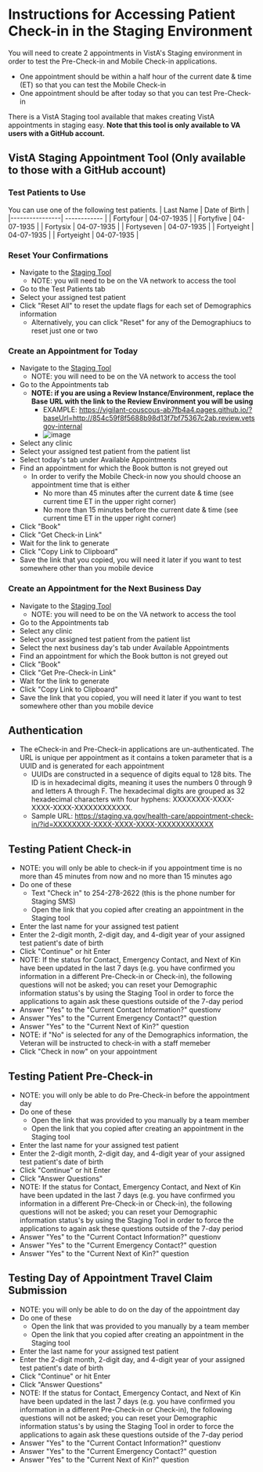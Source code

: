 # Instructions for Accessing Patient Check-in in the Staging Environment

You will need to create 2 appointments in VistA's Staging environment in order to test the Pre-Check-in and Mobile Check-in applications.
- One appointment should be within a half hour of the current date & time (ET) so that you can test the Mobile Check-in 
- One appointment should be after today so that you can test Pre-Check-in

There is a VistA Staging tool available that makes creating VistA appointments in staging easy. **Note that this tool is only available to VA users with a GitHub account.**

## VistA Staging Appointment Tool (Only available to those with a GitHub account)

### Test Patients to Use
You can use one of the following test patients.
| Last Name | Date of Birth |
|----------------| ------------ |
| Fortyfour | 04-07-1935	| 
| Fortyfive | 04-07-1935	| 
| Fortysix | 04-07-1935	| 
| Fortyseven | 04-07-1935	| 
| Fortyeight | 04-07-1935	| 
| Fortyeight | 04-07-1935	| 

### Reset Your Confirmations
- Navigate to the [Staging Tool](https://vigilant-couscous-ab7fb4a4.pages.github.io/)
  - NOTE: you will need to be on the VA network to access the tool
- Go to the Test Patients tab
- Select your assigned test patient
- Click "Reset All" to reset the update flags for each set of Demographics information 
  - Alternatively, you can click "Reset" for any of the Demographiucs to reset just one or two

### Create an Appointment for Today
- Navigate to the [Staging Tool](https://vigilant-couscous-ab7fb4a4.pages.github.io/)
  - NOTE: you will need to be on the VA network to access the tool
- Go to the Appointments tab
  - **NOTE: if you are using a Review Instance/Environment, replace the Base URL with the link to the Review Environment you will be using**
      - EXAMPLE: https://vigilant-couscous-ab7fb4a4.pages.github.io/?baseUrl=http://854c59f8f5688b98d13f7bf75367c2ab.review.vetsgov-internal
      - ![image](https://github.com/user-attachments/assets/adf0bbfd-0f9e-48c0-a62d-aa311f0b210d)
- Select any clinic
- Select your assigned test patient from the patient list 
- Select today's tab under Available Appointments
- Find an appointment for which the Book button is not greyed out
    - In order to verify the Mobile Check-in now you should choose an appointment time that is either
      - No more than 45 minutes after the current date & time (see current time ET in the upper right corner)
      - No more than 15 minutes before the current date & time (see current time ET in the upper right corner)
- Click "Book"
- Click "Get Check-in Link"
- Wait for the link to generate
- Click "Copy Link to Clipboard"
- Save the link that you copied, you will need it later if you want to test somewhere other than you mobile device

### Create an Appointment for the Next Business Day
- Navigate to the [Staging Tool](https://vigilant-couscous-ab7fb4a4.pages.github.io/)
  - NOTE: you will need to be on the VA network to access the tool
- Go to the Appointments tab
- Select any clinic
- Select your assigned test patient from the patient list 
- Select the next business day's tab under Available Appointments
- Find an appointment for which the Book button is not greyed out
- Click "Book"
- Click "Get Pre-Check-in Link"
- Wait for the link to generate
- Click "Copy Link to Clipboard"
- Save the link that you copied, you will need it later if you want to test somewhere other than you mobile device

## Authentication
- The eCheck-in and Pre-Check-in applications are un-authenticated. The URL is unique per appointment as it contains a token parameter that is a UUID and is generated for each appointment
    - UUIDs are constructed in a sequence of digits equal to 128 bits. The ID is in hexadecimal digits, meaning it uses the numbers 0 through 9 and letters A through F. The hexadecimal digits are grouped as 32 hexadecimal characters with four hyphens: XXXXXXXX-XXXX-XXXX-XXXX-XXXXXXXXXXXX.
    - Sample URL: https://staging.va.gov/health-care/appointment-check-in/?id=XXXXXXXX-XXXX-XXXX-XXXX-XXXXXXXXXXXX

## Testing Patient Check-in
- NOTE: you will only be able to check-in if you appointment time is no more than 45 minutes from now and no more than 15 minutes ago
- Do one of these
    - Text "Check in" to 254-278-2622 (this is the phone number for Staging SMS)
    - Open the link that you copied after creating an appointment in the Staging tool
- Enter the last name for your assigned test patient
- Enter the 2-digit month, 2-digit day, and 4-digit year of your assigned test patient's date of birth 
- Click "Continue" or hit Enter
- NOTE: If the status for Contact, Emergency Contact, and Next of Kin have been updated in the last 7 days (e.g. you have confirmed you information in a different  Pre-Check-in or Check-in), the following questions will not be asked; you can reset your Demographic information status's by using the Staging Tool in order to force the applications to again ask these questions outside of the 7-day period
- Answer "Yes" to the "Current Contact Information?" questionv
- Answer "Yes" to the "Current Emergency Contact?" question
- Answer "Yes" to the "Current Next of Kin?" question
- NOTE: if "No" is selected for any of the Demographics information, the Veteran will be instructed to check-in with a staff memeber
- Click "Check in now" on your appointment

## Testing Patient Pre-Check-in
- NOTE: you will only be able to do Pre-Check-in before the appointment day
- Do one of these
    - Open the link that was provided to you manually by a team member    
    - Open the link that you copied after creating an appointment in the Staging tool
- Enter the last name for your assigned test patient
- Enter the 2-digit month, 2-digit day, and 4-digit year of your assigned test patient's date of birth 
- Click "Continue" or hit Enter
- Click "Answer Questions"
- NOTE: If the status for Contact, Emergency Contact, and Next of Kin have been updated in the last 7 days (e.g. you have confirmed you information in a different  Pre-Check-in or Check-in), the following questions will not be asked; you can reset your Demographic information status's by using the Staging Tool in order to force the applications to again ask these questions outside of the 7-day period
- Answer "Yes" to the "Current Contact Information?" questionv
- Answer "Yes" to the "Current Emergency Contact?" question
- Answer "Yes" to the "Current Next of Kin?" question

## Testing Day of Appointment Travel Claim Submission
- NOTE: you will only be able to do on the day of the appointment day
- Do one of these
    - Open the link that was provided to you manually by a team member    
    - Open the link that you copied after creating an appointment in the Staging tool
- Enter the last name for your assigned test patient
- Enter the 2-digit month, 2-digit day, and 4-digit year of your assigned test patient's date of birth 
- Click "Continue" or hit Enter
- Click "Answer Questions"
- NOTE: If the status for Contact, Emergency Contact, and Next of Kin have been updated in the last 7 days (e.g. you have confirmed you information in a different  Pre-Check-in or Check-in), the following questions will not be asked; you can reset your Demographic information status's by using the Staging Tool in order to force the applications to again ask these questions outside of the 7-day period
- Answer "Yes" to the "Current Contact Information?" questionv
- Answer "Yes" to the "Current Emergency Contact?" question
- Answer "Yes" to the "Current Next of Kin?" question


